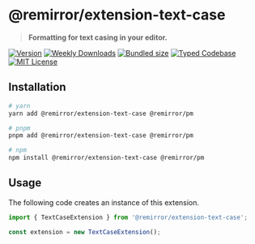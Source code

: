 # @remirror/extension-text-case

> **Formatting for text casing in your editor.**

[![Version][version]][npm] [![Weekly Downloads][downloads-badge]][npm] [![Bundled size][size-badge]][size] [![Typed Codebase][typescript]](#) [![MIT License][license]](#)

[version]: https://flat.badgen.net/npm/v/@remirror/extension-text-case/next
[npm]: https://npmjs.com/package/@remirror/extension-text-case/v/next
[license]: https://flat.badgen.net/badge/license/MIT/purple
[size]: https://bundlephobia.com/result?p=@remirror/extension-text-case
[size-badge]: https://flat.badgen.net/bundlephobia/minzip/@remirror/extension-text-case
[typescript]: https://flat.badgen.net/badge/icon/TypeScript?icon=typescript&label
[downloads-badge]: https://badgen.net/npm/dw/@remirror/extension-text-case/red?icon=npm

## Installation

```bash
# yarn
yarn add @remirror/extension-text-case @remirror/pm

# pnpm
pnpm add @remirror/extension-text-case @remirror/pm

# npm
npm install @remirror/extension-text-case @remirror/pm
```

## Usage

The following code creates an instance of this extension.

```ts
import { TextCaseExtension } from '@remirror/extension-text-case';

const extension = new TextCaseExtension();
```
